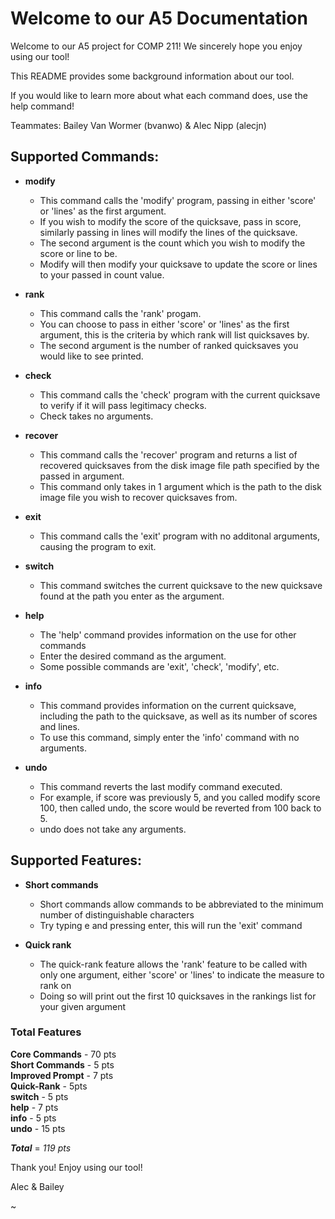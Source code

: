 # Welcome to our A5 Documentation
Welcome to our A5 project for COMP 211! We sincerely hope you enjoy using our tool!

  

This README provides some background information about our tool.

If you would like to learn more about what each command does, use the help command!

  

Teammates: Bailey Van Wormer (bvanwo) & Alec Nipp (alecjn)

  

## Supported Commands:

 - **modify**
	 - This command calls the 'modify' program, passing in either 'score' or 'lines' as the first argument.
     - If you wish to modify the score of the quicksave, pass in score, similarly passing in lines will modify the lines of the quicksave.
     - The second argument is the count which you wish to modify the score or line to be.
     - Modify will then modify your quicksave to update the score or lines to your passed in count value.
- **rank**
	- This command calls the 'rank' progam.
	- You can choose to pass in either 'score' or 'lines' as the first argument, this is the criteria by which rank will list quicksaves by.
	- The second argument is the number of ranked quicksaves you would like to see printed.

- **check**
	- This command calls the 'check' program with the current quicksave to verify if it will pass legitimacy checks.
	- Check takes no arguments.

- **recover**
	- This command calls the 'recover' program and returns a list of recovered quicksaves from the disk image file path specified by the passed in argument.
	- This command only takes in 1 argument which is the path to the disk image file you wish to recover quicksaves from.

- **exit**
	- This command calls the 'exit' program with no additonal arguments, causing the program to exit.

- **switch**
	- This command switches the current quicksave to the new quicksave found at the path you enter as the argument.

- **help**
	- The 'help' command provides information on the use for other commands
	- Enter the desired command as the argument.
	- Some possible commands are 'exit', 'check', 'modify', etc.

- **info**
	- This command provides information on the current quicksave, including the path to the quicksave, as well as its number of scores and lines.
	- To use this command, simply enter the 'info' command with no arguments.

- **undo**
	- This command reverts the last modify command executed.
	- For example, if score was previously 5, and you called modify score 100, then called undo, the score would be reverted from 100 back to 5.
	- undo does not take any arguments.
## Supported Features:

 - **Short commands**
	 - Short commands allow commands to be abbreviated to the minimum number of distinguishable characters
	 - Try typing e and pressing enter, this will run the 'exit' command

- **Quick rank**
	- The quick-rank feature allows the 'rank' feature to be called with only one argument, either 'score' or 'lines' to indicate the measure to rank on
	- Doing so will print out the first 10 quicksaves in the rankings list for your given argument

### Total Features
**Core Commands** - 70 pts  
**Short Commands** - 5 pts  
**Improved Prompt** - 7 pts \
**Quick-Rank** - 5pts  
**switch** - 5 pts  
**help** - 7 pts  
**info** - 5 pts  
**undo** - 15 pts

  
***Total*** = *119 pts*


  

Thank you! Enjoy using our tool!

  

Alec & Bailey

~
